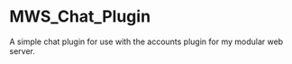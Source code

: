 # MWS_Chat_Plugin
A simple chat plugin for use with the accounts plugin for my modular web server. 
